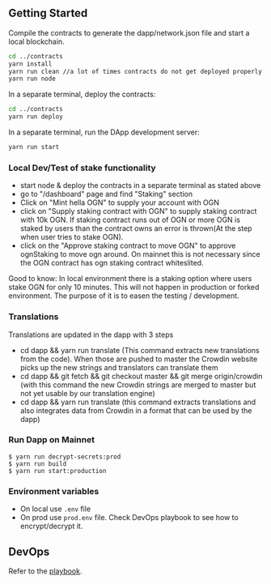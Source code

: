 ## Getting Started

Compile the contracts to generate the dapp/network.json file and start a local blockchain.
```bash
cd ../contracts
yarn install
yarn run clean //a lot of times contracts do not get deployed properly without this
yarn run node
```

In a separate terminal, deploy the contracts: 
```bash
cd ../contracts
yarn run deploy
```

In a separate terminal, run the DApp development server:

```bash
yarn run start
```

### Local Dev/Test of stake functionality
- start node & deploy the contracts in a separate terminal as stated above
- go to "/dashboard" page and find "Staking" section
- Click on "Mint hella OGN" to supply your account with OGN
- click on "Supply staking contract with OGN" to supply staking contract with 10k OGN. If staking contract runs out of OGN or more OGN is staked by users than the contract owns an error is thrown(At the step when user tries to stake OGN).
- click on the "Approve staking contract to move OGN" to approve ognStaking to move ogn around. On mainnet this is not necessary since the OGN contract has ogn staking contract whiteslited.

Good to know: In local environment there is a staking option where users stake OGN for only 10 minutes. This will not happen in production or forked environment. The purpose of it is to easen the testing / development.

### Translations

Translations are updated in the dapp with 3 steps
- cd dapp && yarn run translate (This command extracts new translations from the code). When those are pushed to master the Crowdin website picks up the new strings and translators can translate them
- cd dapp && git fetch && git checkout master && git merge origin/crowdin (with this command the new Crowdin strings are merged to master but not yet usable by our translation engine)
- cd dapp && yarn run translate (this command extracts translations and also integrates data from Crowdin in a format that can be used by the dapp)

### Run Dapp on Mainnet
```
$ yarn run decrypt-secrets:prod
$ yarn run build
$ yarn run start:production
```

### Environment variables
- On local use `.env` file
- On prod use `prod.env` file. Check DevOps playbook to see how to encrypt/decrypt it.

## DevOps
Refer to the [playbook](https://docs.google.com/document/d/1sWLL0gAfm8A2CQ_HRPoExbF-jDIgu7F1uo61cW-lLWU/edit#heading=h.brahy16zdtg1).
